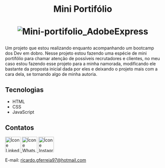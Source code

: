 <h1 align="center">
Mini Portifólio
</h1>
<h1 align="center">

![Mini-portifolio_AdobeExpress](https://user-images.githubusercontent.com/104541413/196095065-9e71eb48-9672-4126-98b6-9aa7917e4ff6.gif)

</h1>

Um projeto que estou realizando enquanto acompanhando um bootcamp dos Dev em dobro.
Nesse projeto estou fazendo uma espécie de mini portifólio para chamar atenção de possíveis recrutadores e clientes, no meu caso estou fazendo esse projeto para a
minha namorada, modificando ele bastante da proposta inicial dada por eles e deixando o projeto mais com a cara dela, se tornando algo de minha autoria.

## Tecnologias
- HTML
- CSS
- JavaScript

## Contatos

<a href="https://www.linkedin.com/in/ricardo-gon/">
<img width="50" src="https://img.icons8.com/office/344/linkedin.png" alt="Ícone Linkedin"> </a>

<a href="https://contate.me/ricardo-gon">
<img width="50" src="https://img.icons8.com/office/344/whatsapp--v1.png" alt="Ícone Whatsapp"> </a>

<a href="https://www.instagram.com/ricardinferreira/">
<img width="50" src="https://img.icons8.com/office/344/instagram-new.png" alt="Ícone Instagram"> </a>

E-mail: ricardo.gferreia97@hotmail.com </br>
